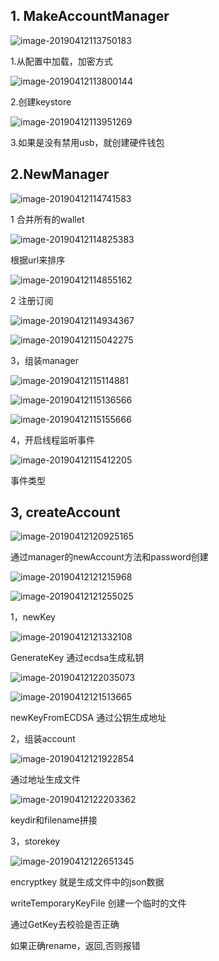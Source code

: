 ## 1. MakeAccountManager

![image-20190412113750183](https://ws3.sinaimg.cn/large/006tNc79ly1g1zp5d6ktpj30mk014gmo.jpg)

1.从配置中加载，加密方式

![image-20190412113800144](https://ws1.sinaimg.cn/large/006tNc79ly1g1zp5j1ouzj30lq03q767.jpg)

2.创建keystore 

![image-20190412113951269](https://ws1.sinaimg.cn/large/006tNc79ly1g1zp7gmp41j30rk0iqwo4.jpg)

3.如果是没有禁用usb，就创建硬件钱包

## 2.NewManager

![image-20190412114741583](https://ws3.sinaimg.cn/large/006tNc79ly1g1zpfmhe3rj30m205gq4w.jpg)

1 合并所有的wallet

![image-20190412114825383](https://ws2.sinaimg.cn/large/006tNc79ly1g1zpgdotlpj31660eck09.jpg)

根据url来排序

![image-20190412114855162](https://ws2.sinaimg.cn/large/006tNc79ly1g1zpgwj5j3j30o80a2tdj.jpg)

2 注册订阅

![image-20190412114934367](https://ws3.sinaimg.cn/large/006tNc79ly1g1zphkauw9j30ks0amq6p.jpg)

![image-20190412115042275](https://ws3.sinaimg.cn/large/006tNc79ly1g1zpiqt25bj30oy0500vh.jpg)

3，组装manager

![image-20190412115114881](https://ws2.sinaimg.cn/large/006tNc79ly1g1zpjb1wx8j307401sq34.jpg)

![image-20190412115136566](https://ws4.sinaimg.cn/large/006tNc79ly1g1zpjpw69xj30pa0o27c4.jpg)

![image-20190412115155666](https://ws3.sinaimg.cn/large/006tNc79ly1g1zpk1hoxpj30os0msag9.jpg)

4，开启线程监听事件

![image-20190412115412205](https://ws3.sinaimg.cn/large/006tNc79ly1g1zpme51fhj30zw0gy463.jpg)

事件类型

## 3, createAccount

![image-20190412120925165](https://ws4.sinaimg.cn/large/006tNc79ly1g1zq28u5b2j30vk01i75j.jpg)

通过manager的newAccount方法和password创建

![image-20190412121215968](https://ws3.sinaimg.cn/large/006tNc79ly1g1zq5741czj30ws0f0tfu.jpg)

![image-20190412121255025](https://ws4.sinaimg.cn/large/006tNc79ly1g1zq5xauv8j315y0keqc1.jpg)

1，newKey

![image-20190412121332108](https://ws3.sinaimg.cn/large/006tNc79ly1g1zq6isjutj30tg0aajvo.jpg)

GenerateKey 通过ecdsa生成私钥

![image-20190412122035073](https://ws3.sinaimg.cn/large/006tNc79ly1g1zqdv5ac5j30x40b6dmi.jpg)

![image-20190412121513665](https://ws3.sinaimg.cn/large/006tNc79ly1g1zr3pwcgwj30wi0bkgr4.jpg)

newKeyFromECDSA  通过公钥生成地址

2，组装account

![image-20190412121922854](https://ws1.sinaimg.cn/large/006tNc79ly1g1zqclm5aoj310q08u0yo.jpg)

通过地址生成文件

![image-20190412122203362](https://ws3.sinaimg.cn/large/006tNc79ly1g1zqfeo2z2j30sg08mq6q.jpg)

keydir和filename拼接

3，storekey

![image-20190412122651345](https://ws2.sinaimg.cn/large/006tNc79ly1g1zqkdhkyyj30zp0u0h54.jpg)

encryptkey 就是生成文件中的json数据

writeTemporaryKeyFile 创建一个临时的文件

通过GetKey去校验是否正确

如果正确rename，返回,否则报错